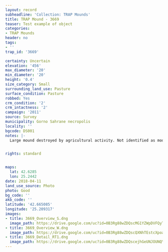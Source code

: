```yaml
---
layout: record
subheadline: 'Collection: TRAP Mounds'
title: TRAP Mound - 3669
teaser: Test example of object
categories:
- TRAP Mounds
header: no
tags:
- ''
trap_id: '3669'

certainty: Uncertain
elevation: '456'
max_diameter: '20'
min_diameter: '20'
height: '0.4'
size_category: Small
surrounding_land_use: Pasture
surface_condition: Pasture
robbed: Yes
crm_condition: '2'
crm_intactness: '2'
campaign: '2011'
source: Survey
municipality: Gorno Sahrane necropolis
locality: ''
bgcode: DS001
notes: |-
  Large mound destroyed by agricultural activity. Not identified as modern due to origin of soil.


rights: standard


maps:
  lat: 42.6285
  lon: 25.2442
date: 2018-04-11
land_use_source: Photo
photo: Good
bg_code: ''
akb_code: ''
latitude: '42.665085'
longitude: '25.209317'
images:
- title: 3669_Overview_S.dng
  image_path: https://drive.google.com/uc?id=0B3Rg88wZDQscMG1YZWpDVFQyTkk
- title: 3669_Overview_W.dng
  image_path: https://drive.google.com/uc?id=0B3Rg88wZDQscQXNhTEstcXpoajQ
- title: 3669_Detail_RT1.dng
  image_path: https://drive.google.com/uc?id=0B3Rg88wZDQscejhGeUNJOUNQYXM
---
```

